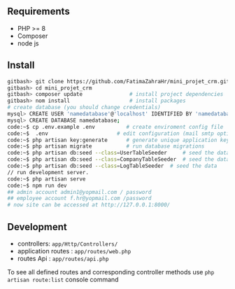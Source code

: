 ## Requirements

- PHP >= 8
- Composer
- node js

## Install

```bash
gitbash> git clone https://github.com/FatimaZahraHr/mini_projet_crm.git
gitbash> cd mini_projet_crm
gitbash> composer update               # install project dependencies
gitbash> nom install                   # install packages
# create database (you should change credentials)
mysql> CREATE USER 'namedatabase'@'localhost' IDENTIFIED BY 'namedatabase';
mysql> CREATE DATABASE namedatabase;
code:~$ cp .env.example .env          # create enviroment config file
code:~$  .env                      # edit configuration (mail smtp options, db credentials you choose on db creation, debug mode). 
code:~$ php artisan key:generate      # generate unique application key
code:~$ php artisan migrate           # run database migrations
code:~$ php artisan db:seed --class=UserTableSeeder     # seed the data
code:~$ php artisan db:seed --class=CompanyTableSeeder  # seed the data
code:~$ php artisan db:seed --class=LogTableSeeder  # seed the data
// run development server.
code:~$ php artisan serve 
code:~$ npm run dev
## admin account admin1@yopmail.com / password
## employee account f.hr@yopmail.com /password
# now site can be accessed at http://127.0.0.1:8000/
```

## Development

- controllers: `app/Http/Controllers/`
- application routes : `app/routes/web.php`
- routes Api  : `app/routes/api.php`


To see all defined routes and corresponding controller methods use `php artisan route:list` console command
